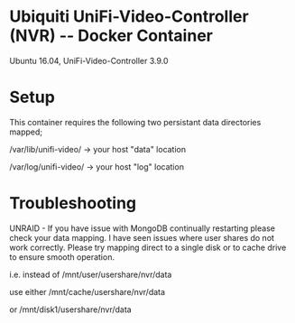 # Ubiquiti UniFi-Video-Controller (NVR) -- Docker Container
Ubuntu 16.04, UniFi-Video-Controller 3.9.0

# Setup
This container requires the following two persistant data directories mapped;

/var/lib/unifi-video/ -> your host "data" location

/var/log/unifi-video/ -> your host "log" location

# Troubleshooting

UNRAID - If you have issue with MongoDB continually restarting please check your data mapping. I have seen issues where user shares do not work correctly. Please try mapping direct to a single disk or to cache drive to ensure smooth operation.

i.e. instead of /mnt/user/usershare/nvr/data

use either /mnt/cache/usershare/nvr/data

or /mnt/disk1/usershare/nvr/data
